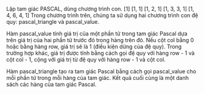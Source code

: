 Lập tam giác PASCAL, dùng chương trình con.
[1]
[1, 1]
[1, 2, 1]
[1, 3, 3, 1]
[1, 4, 6, 4, 1]
Trong chương trình trên, chúng ta sử dụng hai chương trình con đệ quy: pascal_triangle và pascal_value.

Hàm pascal_value tính giá trị của một phần tử trong tam giác Pascal dựa trên giá trị của hai phần tử trước đó trong hàng trên đó. Nếu cột col bằng 0 hoặc bằng hàng row, giá trị sẽ là 1 (điều kiện dừng của đệ quy). Trong trường hợp khác, giá trị được tính bằng cách gọi đệ quy với hàng row - 1 và cột col - 1, cộng với giá trị từ đệ quy với hàng row - 1 và cột col.

Hàm pascal_triangle tạo ra tam giác Pascal bằng cách gọi pascal_value cho mỗi phần tử trong mỗi hàng của tam giác. Kết quả cuối cùng là một danh sách các hàng của tam giác Pascal.